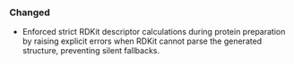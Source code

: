 ### Changed
- Enforced strict RDKit descriptor calculations during protein preparation by raising explicit errors when RDKit cannot parse the generated structure, preventing silent fallbacks.
